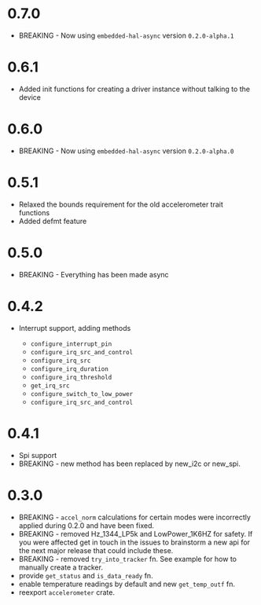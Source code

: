 # 0.7.0
* BREAKING - Now using `embedded-hal-async` version `0.2.0-alpha.1`

# 0.6.1
* Added init functions for creating a driver instance without talking to the device

# 0.6.0
* BREAKING - Now using `embedded-hal-async` version `0.2.0-alpha.0`

# 0.5.1
* Relaxed the bounds requirement for the old accelerometer trait functions
* Added defmt feature

# 0.5.0
* BREAKING - Everything has been made async

# 0.4.2
* Interrupt support, adding methods
    
    - `configure_interrupt_pin`
    - `configure_irq_src_and_control`
    - `configure_irq_src`
    - `configure_irq_duration`
    - `configure_irq_threshold`
    - `get_irq_src`
    - `configure_switch_to_low_power`
    - `configure_irq_src_and_control`

# 0.4.1
* Spi support
* BREAKING - new method has been replaced by new_i2c or new_spi.

# 0.3.0

* BREAKING - `accel_norm` calculations for certain modes were incorrectly applied during 0.2.0 and have been fixed.
* BREAKING - removed Hz_1344_LP5k and LowPower_1K6HZ for safety. If you were affected get in touch in the issues to brainstorm a new api for the next major release that could include these.
* BREAKING - removed `try_into_tracker` fn. See example for how to manually create a tracker.
* provide `get_status` and `is_data_ready` fn.
* enable temperature readings by default and new `get_temp_outf` fn.
* reexport `accelerometer` crate.
